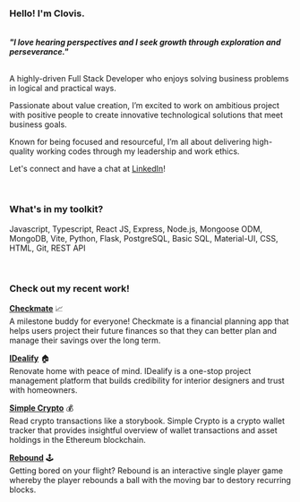 ### Hello! I'm Clovis.

<br>
<strong><em>"I love hearing perspectives and I seek growth through exploration and perseverance."</em></strong>
<br><br>

A highly-driven Full Stack Developer who enjoys solving business problems in logical and practical ways. 

Passionate about value creation, I’m excited to work on ambitious project with positive people to create innovative technological solutions that meet business goals.

Known for being focused and resourceful, I’m all about delivering high-quality working codes through my leadership and work ethics.

Let's connect and have a chat at [LinkedIn](https://www.linkedin.com/in/fongclovis/)!

<br>

### What's in my toolkit?

Javascript, Typescript, React JS, Express, Node.js, Mongoose ODM, MongoDB, Vite, Python, Flask, PostgreSQL, Basic SQL, Material-UI, CSS, HTML, Git, REST API

<br>

### Check out my recent work!

[<strong>Checkmate</strong>](https://checkmate-two.vercel.app/) 📈
<br>
A milestone buddy for everyone! Checkmate is a financial planning app that helps users project their future finances so that they can better plan and manage their savings over the long term. 

[<strong>IDealify</strong>](https://idealify.vercel.app/) 🏠
<br>
Renovate home with peace of mind. IDealify is a one-stop project management platform that builds credibility for interior designers and trust with homeowners. 

[<strong>Simple Crypto</strong>](https://simplecrypto.vercel.app/) 💰
<br>
Read crypto transactions like a storybook. Simple Crypto is a crypto wallet tracker that provides insightful overview of wallet transactions and asset holdings in the Ethereum blockchain.

[<strong>Rebound</strong>](https://rebound.vercel.app/) 🕹️
<br>
Getting bored on your flight? Rebound is an interactive single player game whereby the player rebounds a ball with the moving bar to destory recurring blocks.
